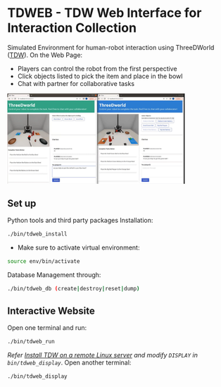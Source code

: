 # TDWEB - TDW Web Interface for Interaction Collection
Simulated Environment for human-robot interaction using ThreeDWorld ([TDW](https://github.com/threedworld-mit/tdw)). On the Web Page:
- Players can control the robot from the first perspective
- Click objects listed to pick the item and place in the bowl
- Chat with partner for collaborative tasks

<img src="https://github.com/Jason-csc/TDW_Environment/blob/addJS/tdweb/static/demo.png" width=80%>

## Set up
Python tools and third party packages Installation: 
```bash
./bin/tdweb_install
```

* Make sure to activate virtual environment:  
```bash
source env/bin/activate
```

Database Management through: 
```bash
./bin/tdweb_db (create|destroy|reset|dump)
```


## Interactive Website
Open one terminal and run: 
```bash
./bin/tdweb_run
```

*Refer [Install TDW on a remote Linux server](https://github.com/threedworld-mit/tdw/blob/master/Documentation/lessons/setup/install.md#install-tdw-on-a-remote-linux-server) and modify `DISPLAY` in `bin/tdweb_display`*. Open another terminal:
```bash
./bin/tdweb_display
```
